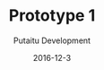 ---
title: 'Prototype 1'
footer: d27bd9b77239ed4ed6384199c0867d749f549842
sections:
    -
        template: banner
        text: 'Sport - FrolleyBee'
        color: '#edc9d5'
        theme: light
    -
        template: richTextSection
        text: "<span id=\"docs-internal-guid-582be269-c534-b5eb-073c-95b9c1367237\"><span style=\"font-size: 14.6667px; font-family: Arial; color: rgb(0, 0, 0); background-color: transparent; vertical-align: baseline; white-space: pre-wrap;\">In this assignment we started by thinking what makes a sport but realized that the border became blurry when chess can also be a sport. We came up with that there are two major understanding of sport, one being physical movement or training, where it can be done with only one person (e.g. running), the other one is more socially oriented: a sport should involve social interactions, within a team, with other teams, and with the audience.</span></span>\n\n<span id=\"docs-internal-guid-582be269-c534-b5eb-073c-95b9c1367237\"><span style=\"font-size: 14.6667px; font-family: Arial; color: rgb(0, 0, 0); background-color: transparent; vertical-align: baseline; white-space: pre-wrap;\">We then decided to make a sport with both aspects, it should be cooperative, competitive, skill based, spectatable, and involve physical movements because we can all agree that these are the most familiar characteristics of sports. Our goal was to start with what is shared in a lot of sports we could think of: cooperating within a team to shoot an object into a goal before the opposing team does. To ensure that players compete on skills instead of luck, we want the game to require precision.</span></span>\n\n<span id=\"docs-internal-guid-582be269-c534-b5eb-073c-95b9c1367237\"><span style=\"font-size: 14.6667px; font-family: Arial; color: rgb(0, 0, 0); background-color: transparent; vertical-align: baseline; white-space: pre-wrap;\">Then we started to think of what makes our sport different from the pre existing ones. As many of us are not very into traditional competitive sports like football, we tried to explore how we can make a sport to appeal to this group, and we identified that some people could find the experience intimidating because other players can get aggressive and they don't feel safe, and therefore it was our ambition to make a safe sport. We then consider</span> <span style=\"font-size: 14.6667px; font-family: Arial; color: rgb(0, 0, 0); background-color: rgb(255, 255, 0); vertical-align: baseline; white-space: pre-wrap;\">technologies (materials in the sport)</span> <span style=\"font-size: 14.6667px; font-family: Arial; color: rgb(0, 0, 0); background-color: transparent; vertical-align: baseline; white-space: pre-wrap;\">and picked frisbee, because it offers different interaction experience as a ball. It can change direction, making it harder to predict where the ball would land. So we The sport has two teams with 3 members each: one goalkeeper and two attacker. To get a score, team members have to pass the frisbee to their goalkeeper, which stands opposite to them. We also tried to alter the experience from popular sports like basketball and football by making the players feel more safe, our sport should discourage physical touch and attacks. In our sport, the goalkeeper should catch the frisbee instead of blocking it, and the goal attempts are made by members from the same team, so we predict the throw to be less aggressive than if they were to shoot at opponent's goalkeeper. The arena space is divided by team, which means that players will not move in an area where there are opponent team members. This also lower risk of physical contact or conflicts. On the arena we included a fast zone between the two teams respective zones to avoid players to enter into direct physical contact.</span></span>\n\n<span id=\"docs-internal-guid-582be269-c534-b5eb-073c-95b9c1367237\"><span style=\"font-size: 14.6667px; font-family: Arial; color: rgb(0, 0, 0); background-color: transparent; vertical-align: baseline; white-space: pre-wrap;\">We also wanted the sport to be welcoming and easy to new players, which is important as we need player acceptance and willingness to try when we are creating a new sport. We limit ourselves to simple equipment, and low requirement on the arena and number of players. Therefore we decided to make 2 teams of 4 people to play the game, the arena is subsequently relatively small giving a higher chance of player catching the frisbee. All equipment needed is just a frisbee and a court.</span></span>\n\n<span id=\"docs-internal-guid-582be269-c534-b5eb-073c-95b9c1367237\"><span style=\"font-size: 14.6667px; font-family: Arial; color: rgb(0, 0, 0); background-color: transparent; vertical-align: baseline; white-space: pre-wrap;\">Several rules are implemented. Players are not allowed to move when they have the frisbee on hand, this strengthens the requirement of precision as players have to be able to throw the frisbee in positions that are difficult. This rule also promote strategy planning and communication with team members in when to pass the frisbee and where they should stand. Players have to throw the frisbee to pass it onto a team member instead of just handing it over. This also promote the exercise of frisbee throwing skill. We added some more rules after playtesting the game, as we discovered confusing situations and conflicts, and it was necessary to make the rules clearer and fair. For example, players should not block the frisbee when the goalkeeper is serving, because it will give an advantage to the opposing team and therefore make the game unbalanced.</span></span>\n\n<span id=\"docs-internal-guid-582be269-c534-b5eb-073c-95b9c1367237\"><span style=\"font-size: 14.6667px; font-family: Arial; color: rgb(0, 0, 0); background-color: transparent; vertical-align: baseline; white-space: pre-wrap;\">We did another play test and comments are quite positive,testers had a good experience and it wasn't too physically demanding. They also mentioned that they feel that the game requires higher frisbee skill they currently have. It would seem that some of the design goals are reached and we started to polish the rules to make it fair and thorough to encounter most frequently happening situations.</span></span>\n\n<span id=\"docs-internal-guid-582be269-c534-b5eb-073c-95b9c1367237\"><span style=\"font-size: 14.6667px; font-family: Arial; color: rgb(0, 0, 0); background-color: transparent; vertical-align: baseline; white-space: pre-wrap;\">At this point the sport we came up with is a very calm and peaceful peaceful one, as intended: it is rather slow paced, discourages aggression and involves limited physical movement and contact. However, because of the reduced risk, we eliminated a great deal of tension and excitement in the player experience.</span></span>\n\n<span id=\"docs-internal-guid-582be269-c534-b5eb-073c-95b9c1367237\"><span style=\"font-size: 14.6667px; font-family: Arial; color: rgb(0, 0, 0); background-color: transparent; vertical-align: baseline; white-space: pre-wrap;\">The attempt to make the game non-aggressive has taken away the tension. Besides that, other design decisions we have made have given us limitations. The small team size has limited strategy making and number of actions in each game, the small arena size</span> <span style=\"font-size: 14.6667px; font-family: Arial; color: rgb(0, 0, 0); background-color: rgb(255, 255, 0); vertical-align: baseline; white-space: pre-wrap;\">( xm xm )</span><span style=\"font-size: 14.6667px; font-family: Arial; color: rgb(0, 0, 0); background-color: transparent; vertical-align: baseline; white-space: pre-wrap;\">has also limited actions and made moves very predictable. Similarly, lack of game equipment has limited the complexity of the game.</span></span>\n\n<span id=\"docs-internal-guid-582be269-c534-b5eb-073c-95b9c1367237\"><span style=\"font-size: 14.6667px; font-family: Arial; color: rgb(0, 0, 0); background-color: transparent; vertical-align: baseline; white-space: pre-wrap;\">While the sport can be good for casual playing and socializing due to its low commitment and easy set up, players who loves action, risk and</span> <span style=\"font-size: 14.6667px; font-family: Arial; color: rgb(0, 0, 0); background-color: rgb(255, 255, 0); vertical-align: baseline; white-space: pre-wrap;\">danger</span> <span style=\"font-size: 14.6667px; font-family: Arial; color: rgb(0, 0, 0); background-color: transparent; vertical-align: baseline; white-space: pre-wrap;\">are also excluded. There is also a worry over how spectatable the game would be, when movements are limited.</span></span>\n\n<span id=\"docs-internal-guid-582be269-c534-b5eb-073c-95b9c1367237\"><span style=\"font-size: 14.6667px; font-family: Arial; color: rgb(0, 0, 0); background-color: transparent; vertical-align: baseline; white-space: pre-wrap;\">However, it is worth noting that based on play test responses, the core gameplay, which means the basic interaction of the sport (throwing a frisbee and catching it) is pleasurable. The sport could be improved with several aspects addressed above.</span></span>\n\n<span id=\"docs-internal-guid-582be269-c534-b5eb-073c-95b9c1367237\"><span style=\"font-size: 14.6667px; font-family: Arial; color: rgb(0, 0, 0); background-color: transparent; vertical-align: baseline; white-space: pre-wrap;\">First thing we should look into is whether to keep the player experience, if we were to keep it, the sport could benefit from being seen as a slow, calm, peaceful, social activity. It would be more suitable to be played with social focus, for example as a ice breaking game, a chance to hangout and socialize with others, or in a more formal context,a bit like golf. On top of being a networking sport, golf also has special values.</span></span>\n\n<span id=\"docs-internal-guid-582be269-c534-b5eb-073c-95b9c1367237\"><span style=\"font-size: 14.6667px; font-family: Arial; color: rgb(0, 0, 0); background-color: transparent; vertical-align: baseline; white-space: pre-wrap;\">The slow speed and low physical requirements in our sport could appeal to those who are not in very good shape. Similar to golf, it can pretty much be a sport one can play their entire life. To further strengthen this appeal, the sport could be situated in the nature, making it more relaxing. The game should also be longer, and possibly even less physically demanding, like eliminating the running in the start of the game, and the time restriction before one needs to pass the frisbee.The goalkeeping area can be smaller so the goalkeeper would run less. The sport should also allow for pause and resume so players can take a break when they are tired. Goals or targets could also be added to promote the slow pace by being more skill focused. A final suggestion could be adding freezing mechanic, where players are not allowed to move when a player is making a goal attempt. This would mean that the game is less real time or quick reaction and more about aiming and throwing through obstacles.</span></span>\n\n<span id=\"docs-internal-guid-582be269-c534-b5eb-073c-95b9c1367237\"><span style=\"font-size: 14.6667px; font-family: Arial; color: rgb(0, 0, 0); background-color: transparent; vertical-align: baseline; white-space: pre-wrap;\">However, If we are to make the sport more fast-pace, more similar to football, volleyball and basketball, we should bring back the tension by introducing more actions. Instead of freezing players to save them from running, we could promote more movement by allowing players to be in the same zone once the match has started, and only limit their location when they need to make a goal attempt. The last limitation ensures that a player needs to pass the frisbee to a team member when she is too close to the goalkeeper, and with more passes the actions in the arena become more complicated and possibly more exciting to watch. To make the match more intense with more movements, the team size should be much bigger (15+) and the arena should also be big enough to provide some distance between players.</span></span>\n\n<span id=\"docs-internal-guid-582be269-c534-b5eb-073c-95b9c1367237\"><span style=\"font-size: 14.6667px; font-family: Arial; color: rgb(0, 0, 0); background-color: transparent; vertical-align: baseline; white-space: pre-wrap;\">After making our prototype, I did some more research on sport and it led me to another perspective. It seems to me that what makes a sport is highly related to people than just the game itself. According to Australian Sports Commission , a sport has to be \"generally accepted as being a sport\". Other keywords than the ones we have included are \"shared and known\", \"rule customs\". There are also a lot of concerns about the social, economical and cultural impact of sports. There are huge communities in most sports with official organisations controlling and developing the sports, where they determining the rules.</span></span>\n\n<span id=\"docs-internal-guid-582be269-c534-b5eb-073c-95b9c1367237\"><span style=\"font-size: 14.6667px; font-family: Arial; color: rgb(0, 0, 0); background-color: transparent; vertical-align: baseline; white-space: pre-wrap;\">From this viewpoint, more games can be sports, but what is important is whether such games offer enough interest and room for the participants and the public to share and form organisations to develop them into commonly accepted sports. One important factor is spectatorship because it help spreading the game to a larger audience and allows them to share the experience.</span></span>\n\n<span id=\"docs-internal-guid-582be269-c534-b5eb-073c-95b9c1367237\"><span style=\"font-size: 14.6667px; font-family: Arial; color: rgb(0, 0, 0); background-color: transparent; vertical-align: baseline; white-space: pre-wrap;\">With this information, I would imagine that if our sport should be more golf-like experience, the factor of success to become a commonly accepted sport would be more focused on internally among participants, and the sport should provide social, lifestyle and well-being enhancement. On the other hand, if our sport should be more fast pace, volleyball like, the importance of spectatorship and the</span> <span style=\"font-size: 14.6667px; font-family: Arial; color: rgb(0, 0, 0); background-color: rgb(255, 255, 0); vertical-align: baseline; white-space: pre-wrap;\">mass public</span> <span style=\"font-size: 14.6667px; font-family: Arial; color: rgb(0, 0, 0); background-color: transparent; vertical-align: baseline; white-space: pre-wrap;\">is much higher than in glof.</span></span>"
meta:
    id: c77fce72a07c9a39a2881353d0351f90b4f54efa
    parentId: ""
    language: en
date: '2016-12-3'
author: 'Putaitu Development'
permalink: /prototype-1/
layout: sectionPage
---